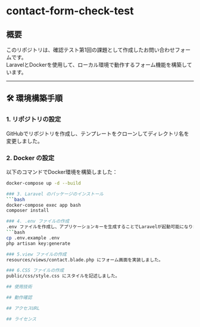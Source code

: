 # contact-form-check-test

## 概要　
このリポジトリは、確認テスト第1回の課題として作成したお問い合わせフォームです。  
LaravelとDockerを使用して、ローカル環境で動作するフォーム機能を構築しています。

---

## 🛠️ 環境構築手順

### 1. リポジトリの設定
GitHubでリポジトリを作成し、テンプレートをクローンしてディレクトリ名を変更しました。

### 2. Docker の設定
以下のコマンドでDocker環境を構築しました：
```bash
docker-compose up -d --build

### 3. Laravel のパッケージのインストール
```bash
docker-compose exec app bash
composer install

### 4. .env ファイルの作成
.env ファイルを作成し、アプリケーションキーを生成することでLaravelが起動可能になります。
```bash
cp .env.example .env
php artisan key:generate

### 5.view ファイルの作成
resources/views/contact.blade.php にフォーム画面を実装しました。

### 6.CSS ファイルの作成
public/css/style.css にスタイルを記述しました。

## 使用技術

## 動作確認

## アクセスURL

## ライセンス
